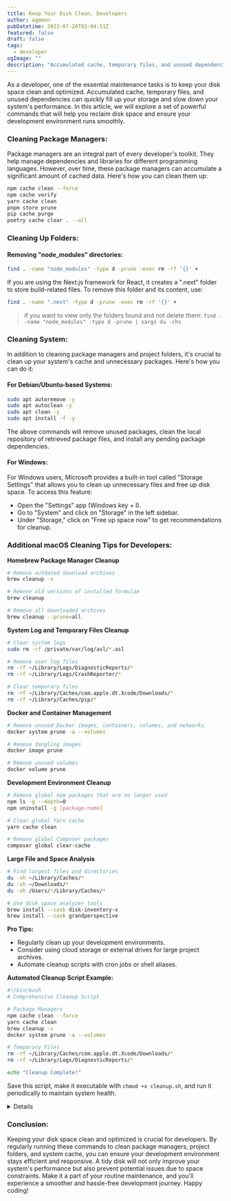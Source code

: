 ```yaml
---
title: Keep Your Disk Clean, Developers
author: agmmnn
pubDatetime: 2023-07-20T02:04:51Z
featured: false
draft: false
tags:
  - developer
ogImage: ""
description: "Accumulated cache, temporary files, and unused dependencies can quickly fill up your storage and slow down your system's performance. In this article...."
---
```


As a developer, one of the essential maintenance tasks is to keep your disk space clean and optimized. Accumulated cache, temporary files, and unused dependencies can quickly fill up your storage and slow down your system's performance. In this article, we will explore a set of powerful commands that will help you reclaim disk space and ensure your development environment runs smoothly.

### Cleaning Package Managers:

Package managers are an integral part of every developer's toolkit. They help manage dependencies and libraries for different programming languages. However, over time, these package managers can accumulate a significant amount of cached data. Here's how you can clean them up:

```bash
npm cache clean --force
npm cache verify
yarn cache clean
pnpm store prune
pip cache purge
poetry cache clear . --all
```

### Cleaning Up Folders:

#### Removing "node_modules" directories:

```bash
find . -name "node_modules" -type d -prune -exec rm -rf '{}' +
```

If you are using the Next.js framework for React, it creates a ".next" folder to store build-related files. To remove this folder and its content, use:

```bash
find . -name ".next" -type d -prune -exec rm -rf '{}' +
```

> if you want to view only the folders found and not delete them: `find . -name "node_modules" -type d -prune | xargs du -chs`

### Cleaning System:

In addition to cleaning package managers and project folders, it's crucial to clean up your system's cache and unnecessary packages. Here's how you can do it:

#### For Debian/Ubuntu-based Systems:

```bash
sudo apt autoremove -y
sudo apt autoclean -y
sudo apt clean -y
sudo apt install -f -y
```

The above commands will remove unused packages, clean the local repository of retrieved package files, and install any pending package dependencies.

#### For Windows:

For Windows users, Microsoft provides a built-in tool called "Storage Settings" that allows you to clean up unnecessary files and free up disk space. To access this feature:

- Open the "Settings" app (Windows key + I).
- Go to "System" and click on "Storage" in the left sidebar.
- Under "Storage," click on "Free up space now" to get recommendations for cleanup.

### Additional macOS Cleaning Tips for Developers:

**Homebrew Package Manager Cleanup**

```bash
# Remove outdated download archives
brew cleanup -s

# Remove old versions of installed formulae
brew cleanup

# Remove all downloaded archives
brew cleanup --prune=all
```

**System Log and Temporary Files Cleanup**

```bash
# Clear system logs
sudo rm -rf /private/var/log/asl/*.asl

# Remove user log files
rm -rf ~/Library/Logs/DiagnosticReports/*
rm -rf ~/Library/Logs/CrashReporter/*

# Clear temporary files
rm -rf ~/Library/Caches/com.apple.dt.Xcode/Downloads/*
rm -rf ~/Library/Caches/pip/*
```

**Docker and Container Management**

```bash
# Remove unused Docker images, containers, volumes, and networks
docker system prune -a --volumes

# Remove dangling images
docker image prune

# Remove unused volumes
docker volume prune
```

**Development Environment Cleanup**

```bash
# Remove global npm packages that are no longer used
npm ls -g --depth=0
npm uninstall -g [package-name]

# Clear global Yarn cache
yarn cache clean

# Remove global Composer packages
composer global clear-cache
```

**Large File and Space Analysis**

```bash
# Find largest files and directories
du -sh ~/Library/Caches/*
du -sh ~/Downloads/*
du -sh /Users/*/Library/Caches/*

# Use disk space analyzer tools
brew install --cask disk-inventory-x
brew install --cask grandperspective
```

**Pro Tips:**

- Regularly clean up your development environments.
- Consider using cloud storage or external drives for large project archives.
- Automate cleanup scripts with cron jobs or shell aliases.

**Automated Cleanup Script Example:**

```bash
#!/bin/bash
# Comprehensive Cleanup Script

# Package Managers
npm cache clean --force
yarn cache clean
brew cleanup -s
docker system prune -a --volumes

# Temporary Files
rm -rf ~/Library/Caches/com.apple.dt.Xcode/Downloads/*
rm -rf ~/Library/Logs/DiagnosticReports/*

echo "Cleanup Complete!"
```

Save this script, make it executable with `chmod +x cleanup.sh`, and run it periodically to maintain system health.

<details>

Make the Script Executable:

```bash
chmod +x ~/scripts/devpurge
```

Add to PATH (so you can run it from anywhere):

```bash
# Open your shell configuration file
nano ~/.zshrc  # for Zsh (macOS default)
# or
nano ~/.bash_profile  # for Bash

# Add this line at the end of the file
export PATH="$HOME/scripts:$PATH"
```

Reload Shell Configuration:

```bash
source ~/.zshrc  # for Zsh
# or
source ~/.bash_profile  # for Bash
```

Now you can simply type `devpurge` in your terminal from any directory to run the cleanup script.

</details>

### Conclusion:

Keeping your disk space clean and optimized is crucial for developers. By regularly running these commands to clean package managers, project folders, and system cache, you can ensure your development environment stays efficient and responsive. A tidy disk will not only improve your system's performance but also prevent potential issues due to space constraints. Make it a part of your routine maintenance, and you'll experience a smoother and hassle-free development journey. Happy coding!
